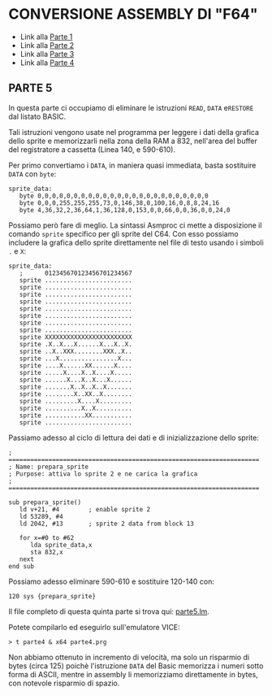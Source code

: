# CONVERSIONE ASSEMBLY DI "F64" 

- Link alla [Parte 1](parte1.md)
- Link alla [Parte 2](parte2.md)
- Link alla [Parte 3](parte3.md)
- Link alla [Parte 4](parte4.md)

## PARTE 5

In questa parte ci occupiamo di eliminare le istruzioni `READ`, `DATA` e`RESTORE` 
dal listato BASIC.

Tali istruzioni vengono usate nel programma per leggere i dati della
grafica dello sprite e memorizzarli nella zona della RAM a 832, nell'area
del buffer del registratore a cassetta (Linea 140, e 590-610).

Per primo convertiamo i `DATA`, in maniera quasi immediata, basta 
sostituire `DATA` con `byte`:

```
sprite_data:
   byte 0,0,0,0,0,0,0,0,0,0,0,0,0,0,0,0,0,0,0,0,0,0,0,0
   byte 0,0,0,255,255,255,73,0,146,38,0,100,16,0,8,8,24,16
   byte 4,36,32,2,36,64,1,36,128,0,153,0,0,66,0,0,36,0,0,24,0
```
Possiamo però fare di meglio. La sintassi Asmproc ci mette a disposizione
il comando `sprite` specifico per gli sprite del C64. Con esso possiamo
includere la grafica dello sprite direttamente nel file di testo
usando i simboli `.` e `X`:

```
sprite_data:
   ;      012345670123456701234567
   sprite ........................
   sprite ........................
   sprite ........................          
   sprite ........................
   sprite ........................
   sprite ........................
   sprite ........................
   sprite ........................
   sprite XXXXXXXXXXXXXXXXXXXXXXXX
   sprite .X..X...X......X...X..X.
   sprite ..X..XXX........XXX..X..
   sprite ...X................X...
   sprite ....X......XX......X....
   sprite .....X....X..X....X.....
   sprite ......X...X..X...X......
   sprite .......X..X..X..X.......
   sprite ........X..XX..X........
   sprite .........X....X.........
   sprite ..........X..X..........
   sprite ...........XX...........
   sprite ........................
```

Passiamo adesso al ciclo di lettura dei dati e di inizializzazione 
dello sprite:

```
; =====================================================================
; Name: prepara_sprite
; Purpose: attiva lo sprite 2 e ne carica la grafica
; =====================================================================

sub prepara_sprite()
   ld v+21, #4        ; enable sprite 2
   ld 53289, #4
   ld 2042, #13       ; sprite 2 data from block 13

   for x=#0 to #62
      lda sprite_data,x
      sta 832,x
   next
end sub  
```

Possiamo adesso eliminare 590-610 e sostituire 120-140 con:

```
120 sys {prepara_sprite}
```

Il file completo di questa quinta parte si trova qui: [parte5.lm](parte5.lm).

Potete compilarlo ed eseguirlo sull'emulatore VICE:

```
> t parte4 & x64 parte4.prg
```

Non abbiamo ottenuto in incremento di velocità, ma solo un risparmio di bytes (circa 125)
poichè l'istruzione `DATA` del Basic memorizza i numeri sotto forma di ASCII, mentre in
assembly li memorizziamo direttamente in bytes, con notevole risparmio di spazio.





